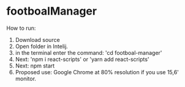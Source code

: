 # footboalManager

How to run:
1. Download source
2. Open folder in Intelij.
3. in the terminal enter the command: 'cd footboal-manager'
4. Next: 'npm i react-scripts' or 'yarn add react-scripts'
5. Next: npm start
6. Proposed use: Google Chrome at 80% resolution if you use 15,6' monitor.
